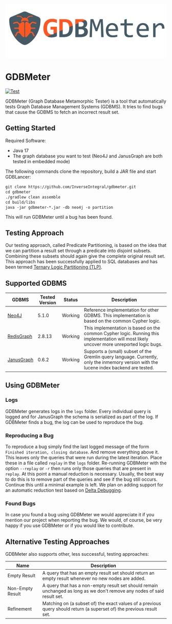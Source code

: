 ![GDBMeter logo](gdbmeter.png)
# GDBMeter

[![Test](https://github.com/InverseIntegral/gdbmeter/actions/workflows/maven.yml/badge.svg)](https://github.com/InverseIntegral/gdbmeter/actions/workflows/maven.yml)

GDBMeter (Graph Database Metamorphic Tester) is a tool that automatically tests Graph Database Management Systems (GDBMS).
It tries to find bugs that cause the GDBMS to fetch an incorrect result set.

## Getting Started

Required Software:
- Java 17
- The graph database you want to test (Neo4J and JanusGraph are both tested in embedded mode)

The following commands clone the repository, build a JAR file and start GDBLancer:
```
git clone https://github.com/InverseIntegral/gdbmeter.git
cd gdbmeter
./gradlew clean assemble
cd build/libs
java -jar gdbmeter-*.jar -db neo4j -o partition
```
This will run GDBMeter until a bug has been found.

## Testing Approach

Our testing approach, called Predicate Partitioning, is based on the idea that we can partition a result set through
a predicate into disjoint subsets. Combining these subsets should again give the complete original result set. This
approach has been successfully applied to SQL databases and has been termed [Ternary Logic Partitioning
(TLP)](https://www.manuelrigger.at/preprints/TLP.pdf).

## Supported GDBMS

| **GDBMS**                                              | Tested Version | **Status** | **Description**                                                                                                                           |
|--------------------------------------------------------|----------------|------------|-------------------------------------------------------------------------------------------------------------------------------------------|
| [Neo4J](https://github.com/neo4j/neo4j)                | 5.1.0          | Working    | Reference implementation for other GDBMS. This implementation is based on the common Cypher logic.                                        |
| [RedisGraph](https://github.com/RedisGraph/RedisGraph) | 2.8.13         | Working    | This implementation is based on the common Cypher logic. Running this implementation will most likely uncover more unreported logic bugs. |
| [JanusGraph](https://github.com/JanusGraph/janusgraph) | 0.6.2          | Working    | Supports a (small) subset of the Gremlin query language. Currently, only the inmemory version with the lucene index backend are tested.   |

## Using GDBMeter

### Logs

GDBMeter generates logs in the `logs` folder. Every individual query is logged and for JanusGraph the schema is serialized as part of the log.
If GDBMeter finds a bug, the log can be used to reproduce the bug.

### Reproducing a Bug

To reproduce a bug simply find the last logged message of the form `Finished iteration, closing database`. And remove everything above it.
This leaves only the queries that were run during the latest iteration. Place these in a file called `replay` in the `logs` folder.
Re-running GDBMeter with the option `--replay` or `-r` then runs only those queries that are present in `replay`.
At this point a manual reduction is necessary. Usually, the best way to do this is to remove part of the queries and see if the bug still occurs.
Continue this until a minimal example is left. We plan on adding support for an automatic reduction test based on [Delta Debugging](https://en.wikipedia.org/wiki/Delta_debugging).

### Found Bugs

In case you found a bug using GDBMeter we would appreciate it if you mention our project when reporting the bug.
We would, of course, be very happy if you use GDBMeter or if you would like to contribute.

## Alternative Testing Approaches

GDBMeter also supports other, less successful, testing approaches:

| **Name**         | **Description**                                                                                                                                             |
|------------------|-------------------------------------------------------------------------------------------------------------------------------------------------------------|
| Empty Result     | A query that has an empty result set should return an empty result whenever no new nodes are added.                                                         |
| Non-Empty Result | A query that has a non-empty result set should remain unchanged as long as we don't remove any nodes of said result set.                                    |
| Refinement       | Matching on (a subset of) the exact values of a previous query should return (a superset of) the previous result set.                                       |

